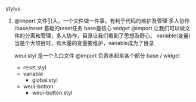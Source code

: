stylus
1. @import 文件引入，一个文件做一件事，有利于代码的维护及管理 多人协作
    /base/reset 基础的reset任务
    base是核心  widget
    @import 让我们可以做文件的分离和管理，多人协作，目录让我们看到了思想及野心。
    variable(变量) 当是个大项目时，有大量的变量要维护，variable成为了目录

    weui.styl 是一个入口文件 @import 负责串起来各个部分
    base  /  widget  
    - reset.styl
    - variable
      - global.styl
    - weui-botton
      - weui-button.styl